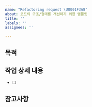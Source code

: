 ```yaml
---
name: "Refactoring request \U0001F3A8"
about: 코드의 구조/형태를 개선하기 위한 템플릿
title: ''
labels: ''
assignees: ''

---
```


## 목적
>

## 작업 상세 내용
- [ ] 

## 참고사항
